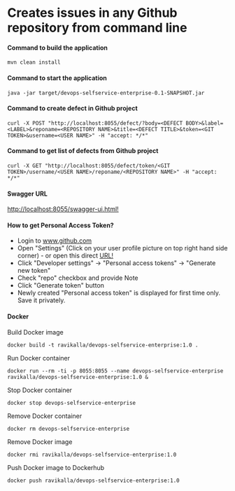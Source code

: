 # Creates issues in any Github repository from command line

#### Command to build the application
```
mvn clean install
```

#### Command to start the application
```
java -jar target/devops-selfservice-enterprise-0.1-SNAPSHOT.jar
```

#### Command to create defect in Github project
```
curl -X POST "http://localhost:8055/defect/?body=<DEFECT BODY>&label=<LABEL>&reponame=<REPOSITORY NAME>&title=<DEFECT TITLE>&token=<GIT TOKEN>&username=<USER NAME>" -H "accept: */*"
```

#### Command to get list of defects from Github project
```
curl -X GET "http://localhost:8055/defect/token/<GIT TOKEN>/username/<USER NAME>/reponame/<REPOSITORY NAME>" -H "accept: */*"
```

#### Swagger URL
[http://localhost:8055/swagger-ui.html!](http://localhost:8055/swagger-ui.html)

#### How to get Personal Access Token?
 * Login to www.github.com
 * Open "Settings" (Click on your user profile picture on top right hand side corner) - or open this direct [URL!](https://github.com/settings/tokens)
 * Click "Developer settings" -> "Personal access tokens" -> "Generate new token"
 * Check "repo" checkbox and provide Note
 * Click "Generate token" button
 * Newly created "Personal access token" is displayed for first time only. Save it privately.

#### Docker
Build Docker image
```
docker build -t ravikalla/devops-selfservice-enterprise:1.0 .
```
Run Docker container
```
docker run --rm -ti -p 8055:8055 --name devops-selfservice-enterprise ravikalla/devops-selfservice-enterprise:1.0 &
```
Stop Docker container
```
docker stop devops-selfservice-enterprise
```
Remove Docker container
```
docker rm devops-selfservice-enterprise
```
Remove Docker image
```
docker rmi ravikalla/devops-selfservice-enterprise:1.0
```
Push Docker image to Dockerhub
```
docker push ravikalla/devops-selfservice-enterprise:1.0
```